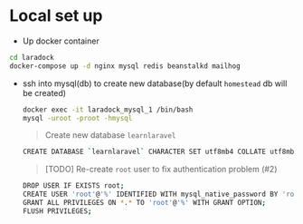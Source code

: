 # Local set up

* Up docker container
```bash
cd laradock
docker-compose up -d nginx mysql redis beanstalkd mailhog
```

* ssh into mysql(db) to create new database(by default `homestead` db will be created)

    ```bash
    docker exec -it laradock_mysql_1 /bin/bash
    mysql -uroot -proot -hmysql
    ```

    > Create new database `learnlaravel`

    ```bash
    CREATE DATABASE `learnlaravel` CHARACTER SET utf8mb4 COLLATE utf8mb4_unicode_ci;
    ```

    > [TODO] Re-create `root` user to fix authentication problem (#2)

    ```bash
    DROP USER IF EXISTS root;
    CREATE USER 'root'@'%' IDENTIFIED WITH mysql_native_password BY 'root';
    GRANT ALL PRIVILEGES ON *.* TO 'root'@'%' WITH GRANT OPTION;
    FLUSH PRIVILEGES;
